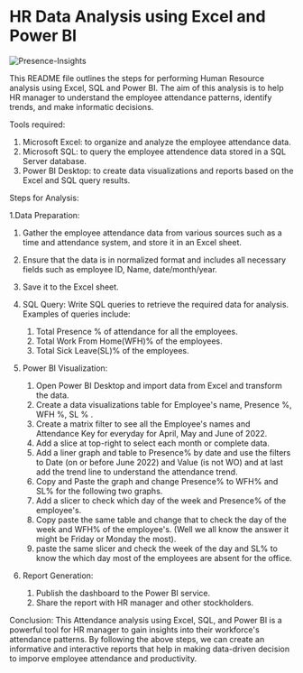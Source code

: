 

# HR Data Analysis using Excel and Power BI

 ![Presence-Insights](https://user-images.githubusercontent.com/73361928/233222341-ff94206b-2c66-4f4f-900e-b0b0ad0bf0b8.png)






This README file outlines the steps for performing Human Resource analysis using Excel, SQL and Power BI. The aim of this analysis is to help HR manager to understand the employee attendance patterns, identify trends, and make informatic decisions.

Tools required:

1. Microsoft Excel: to organize and analyze the employee attendance data.
2. Microsoft SQL: to query the employee attendence data stored in a SQL Server database.
3. Power BI Desktop: to create data visualizations and reports based on the Excel and SQL query results.

Steps for Analysis:

1.Data Preparation:
  1. Gather the employee attendance data from various sources such as a time and attendance system, and store it in an Excel sheet.
  2. Ensure that the data is in normalized format and includes all necessary fields such as employee ID, Name, date/month/year.
  3. Save it to the Excel sheet.

2. SQL Query:
 Write SQL queries to retrieve the required data for analysis.
      Examples of queries include:
      1. Total Presence % of attendance for all the employees.
      2. Total Work From Home(WFH)% of the employees.
      3. Total Sick Leave(SL)% of the employees.
    
3. Power BI Visualization:
    1. Open Power BI Desktop and import data from Excel and transform the data.
    2. Create a data visualizations table for Employee's name, Presence %, WFH %, SL % .
    3. Create a matrix filter to see all the Employee's names and Attendance Key for everyday for April, May and June of 2022.
    4. Add a slice at top-right to select each month or complete data.
    5. Add a liner graph and table to Presence% by date and use the filters to Date (on or before June 2022) and Value   (is not WO) and at last add the trend                  line to understand the attendance trend. 
    6. Copy and Paste the graph and change Presence% to WFH% and SL% for the following two graphs.
    7. Add a slicer to check which day of the week and Presence% of the employee's.
    8. Copy paste the same table and change that to check the day of the week and WFH% of the employee's. (Well we all        know the answer it might be Friday or             Monday the most).
    9. paste the same slicer and check the week of the day and SL% to know the which day most of the employees are            absent for the office.
    
4. Report Generation:

    1. Publish the dashboard to the Power BI service.
    2. Share the report with HR manager and other stockholders.
     
Conclusion:
         This Attendance analysis using Excel, SQL, and Power BI is a powerful tool for HR manager to gain insights into their workforce's attendance patterns. By following the above steps, we can create an informative and interactive reports that help in making data-driven decision to imporve employee attendance and productivity.
         
         
  

